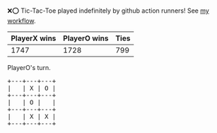 :x::o: Tic-Tac-Toe played indefinitely by github action runners! See [my workflow](.github/workflows/play.yaml).

|PlayerX wins|PlayerO wins|Ties|
|-|-|-|
|1747|1728|799|

PlayerO's turn.

<pre>
+---+---+---+
|   | X | O |
+---+---+---+
|   | O |   |
+---+---+---+
|   | X | X |
+---+---+---+
</pre>